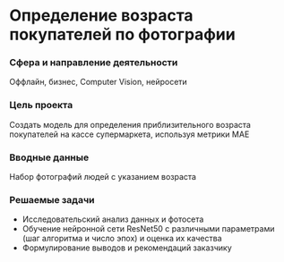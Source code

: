 # Определение возраста покупателей по фотографии

### **Сфера и направление деятельности**

Оффлайн, бизнес, Computer Vision, нейросети

### **Цель проекта**

Создать модель для определения приблизительного возраста покупателей на кассе супермаркета, используя метрики MAE 

### **Вводные данные**

Набор фотографий людей с указанием возраста

### **Решаемые задачи**

  - Исследовательский анализ данных и фотосета
  - Обучение нейронной сети ResNet50 с различными параметрами (шаг алгоритма и число эпох) и оценка их качества
  - Формулирование выводов и рекомендаций заказчику




